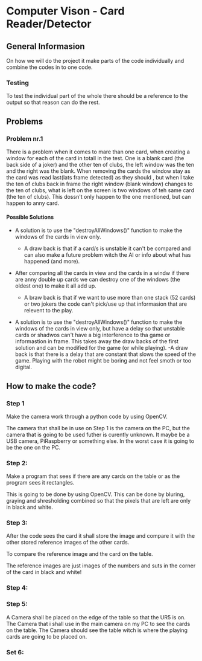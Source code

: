 # Computer Vison - Card Reader/Detector

## General Informasion

On how we will do the project it make parts of the code individually
and combine the codes in to one code.

### Testing

To test the individual part of the whole there should be a reference to 
the output so that reason can do the rest.

## Problems

### Problem nr.1

There is a problem when it comes to mare than one card, when creating a window for each of the card in totall in the test.
One is a blank card (the back side of a joker) and the other ten of clubs, the left window was the ten and the right was the blank.
When removing the cards the window stay as the card was read last(lats frame detected) as they should , but when I take the ten of clubs back in frame the right window (blank window)
changes to the ten of clubs, what is left on the screen is two windows of teh same card (the ten of clubs). This dossn't only happen to the one mentioned, but can happen to anny card.


#### Possible Solutions

- A solution is to use the "destroyAllWindows()" function to make the windows of the cards in view only.

    - A draw back is that if a card/s is unstable it can't be compared and can also make a future problem witch the AI or info about what has happened (and more).
- After comparing all the cards in view and the cards in a windw if there are anny double up cards we can destroy one of the windows (the oldest one) to make it all add up.
    - A braw back is that if we want to use more than one stack (52 cards) or two jokers the code can't pick/use up that informasion that are relevent to the play.
- A solution is to use the "destroyAllWindows()" function to make the windows of the cards in view only, but have a delay so that unstable cards or shadwos can't have a big interference
  to tha game or informastion in frame. This takes away the draw backs of the first solution and can be modified for the game (or while playing).
    -A draw back is that there is a delay that are constant that slows the speed of the game. Playing with the robot might be boring and not feel smoth or too digital.
    
## How to make the code?

### Step 1

Make the camera work through a python code by using OpenCV.

The camera that shall be in use on Step 1 is the camera on the PC,
but the camera that is going to be used futher is curently unknown. 
It maybe be a USB camera, PiRaspberry or something else.
In the worst case it is going to be the one on the PC.

### Step 2:

Make a program that sees if there are any cards on the table or as the program sees it rectangles. 

This is going to be done by using OpenCV.
This can be done by bluring, graying and shresholding combined 
so that the pixels that are left are only in black and white.


### Step 3:

After the code sees the card it shall store the image and compare it 
with the other stored reference images of the other cards. 

To compare the reference image and the card on the table. 

The reference images are just images of the numbers and suts in the corner of the card in black and white!

### Step 4:



### Step 5:

A Camera shall be placed on the edge of the table so that the UR5 is on.
The Camera that i shall use in the main camera on my PC to see the cards on the table.
The Camera should see the table witch is where the playing cards are going to be placed on.

### Set 6:




